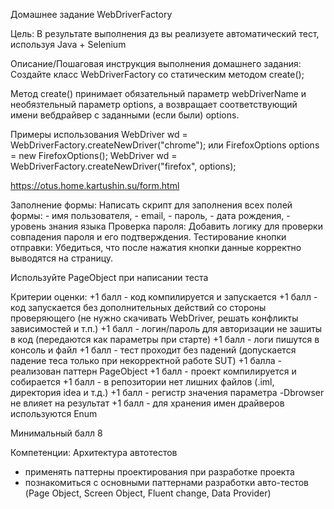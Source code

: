 Домашнее задание
WebDriverFactory

Цель:
В результате выполнения дз вы реализуете автоматический тест, используя Java + Selenium


Описание/Пошаговая инструкция выполнения домашнего задания:
Создайте класс WebDriverFactory со статическим методом create();

Метод create() принимает обязательный параметр webDriverName и необязтельный параметр options, 
а возвращает соответствующий имени вебдрайвер с заданными (если были) options.

Примеры использования
WebDriver wd = WebDriverFactory.createNewDriver("chrome");
или
FirefoxOptions options = new FirefoxOptions();
WebDriver wd = WebDriverFactory.createNewDriver("firefox", options);

https://otus.home.kartushin.su/form.html

Заполнение формы: 
    Написать скрипт для заполнения всех полей формы:
        - имя пользователя, 
        - email, 
        - пароль, 
        - дата рождения, 
        - уровень знания языка
Проверка пароля: Добавить логику для проверки совпадения пароля и его подтверждения.
Тестирование кнопки отправки: Убедиться, что после нажатия кнопки данные корректно выводятся на страницу.

Используйте PageObject при написании теста


Критерии оценки:
+1 балл - код компилируется и запускается
+1 балл - код запускается без дополнительных действий со стороны проверяющего 
         (не нужно скачивать WebDriver, решать конфликты зависимостей и т.п.)
+1 балл - логин/пароль для авторизации не зашиты в код (передаются как параметры при старте)
+1 балл - логи пишутся в консоль и файл
+1 балл - тест проходит без падений (допускается падение теса только при некорректной работе SUT)
+1 балла - реализован паттерн PageObject
+1 балл - проект компилируется и собирается
+1 балл - в репозитории нет лишних файлов (.iml, директория idea и т.д.)
+1 балл - регистр значения параметра -Dbrowser не влияет на результат
+1 балл - для хранения имен драйверов используются Enum

Минимальный балл 8


Компетенции:
Архитектура автотестов
- применять паттерны проектирования при разработке проекта
- познакомиться с основными паттернами разработки авто-тестов (Page Object, Screen Object, Fluent change, Data Provider)
